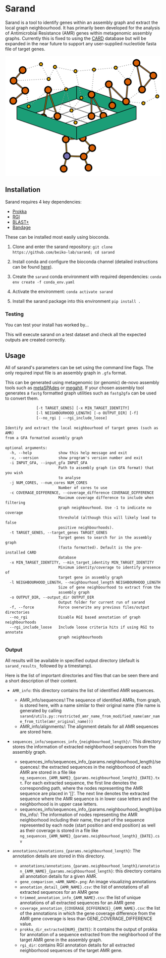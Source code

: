 # Sarand

Sarand is a tool to identify genes within an assembly graph and extract the local graph neighbourhood.
It has primarily been developed for the analysis of Antimicrobial Resistance (AMR) genes within metagenomic assembly graphs.
Currently this is fixed to using the [CARD](card.mcmaster.ca) database but will be expanded in the near future to support any user-supplied nucleotide fasta file of target genes.

![sarand](sarand/docs/sarand.png)

## Installation

Sarand requires 4 key dependencies:

- [Prokka](https://github.com/tseemann/prokka)
- [RGI](https://github.com/arpcard/rgi)
- [BLAST+](https://blast.ncbi.nlm.nih.gov/Blast.cgi?PAGE_TYPE=BlastDocs&DOC_TYPE=Download)
- [Bandage](https://rrwick.github.io/Bandage/)

These can be installed most easily using bioconda.

1. Clone and enter the sarand repository: `git clone https://github.com/beiko-lab/sarand; cd sarand`

2. Install conda and configure the bioconda channel (detailed instructions can be found [here](https://bioconda.github.io/user/install.html)).

3. Create the `sarand` conda environment with required dependencies: `conda env create -f conda_env.yaml`

4. Activate the environment: `conda activate sarand`

5. Install the sarand package into this environment `pip install .`

### Testing

You can test your install has worked by...

This will execute sarand on a test dataset and check all the expected outputs are created correctly.



## Usage

All of sarand's parameters can be set using the command line flags.
The only required input file is an assembly graph in `.gfa` format.

This can be generated using metagenomic (or genomic) de-novo assembly tools
such as [metaSPAdes](https://github.com/ablab/spades) or [megahit](https://github.com/voutcn/megahit).
If your chosen assembly tool generates a `fastg` formatted graph utilities such as `fastg2gfa` can be used to convert them.

```usage: sarand [-h] [-v] -i INPUT_GFA [-j NUM_CORES] [-c COVERAGE_DIFFERENCE]
              [-t TARGET_GENES] [-x MIN_TARGET_IDENTITY]
              [-l NEIGHBOURHOOD_LENGTH] [-o OUTPUT_DIR] [-f]
              [--no_rgi | --rgi_include_loose]

Identify and extract the local neighbourhood of target genes (such as AMR)
from a GFA formatted assembly graph

optional arguments:
  -h, --help            show this help message and exit
  -v, --version         show program's version number and exit
  -i INPUT_GFA, --input_gfa INPUT_GFA
                        Path to assembly graph (in GFA format) that you wish
                        to analyse
  -j NUM_CORES, --num_cores NUM_CORES
                        Number of cores to use
  -c COVERAGE_DIFFERENCE, --coverage_difference COVERAGE_DIFFERENCE
                        Maximum coverage difference to include when filtering
                        graph neighbourhood. Use -1 to indicate no coverage
                        threshold (although this will likely lead to false
                        positive neighbourhoods).
  -t TARGET_GENES, --target_genes TARGET_GENES
                        Target genes to search for in the assembly graph
                        (fasta formatted). Default is the pre-installed CARD
                        database
  -x MIN_TARGET_IDENTITY, --min_target_identity MIN_TARGET_IDENTITY
                        Minimum identity/coverage to identify presence of
                        target gene in assembly graph
  -l NEIGHBOURHOOD_LENGTH, --neighbourhood_length NEIGHBOURHOOD_LENGTH
                        Size of gene neighbourhood to extract from the
                        assembly graph
  -o OUTPUT_DIR, --output_dir OUTPUT_DIR
                        Output folder for current run of sarand
  -f, --force           Force overwrite any previous files/output directories
  --no_rgi              Disable RGI based annotation of graph neighbourhoods
  --rgi_include_loose   Include loose criteria hits if using RGI to annotate
                        graph neighbourhoods
```

### Output
All results will be available in specified output directory (default is `sarand_results_` followed by a timestamp).

Here is the list of important directories and files that can be seen there and a short description of their content.
- `AMR_info`: this directory contains the list of identified AMR sequences.
   - AMR_info/sequences/:The sequence of identified AMRs, from graph, is stored here, with a name similar to their original name (file name is generated by calling `sarand/utils.py::restricted_amr_name_from_modified_name(amr_name_from_title(amr_original_name)))`
   - AMR_info/alignments/: The alignment details for all AMR sequences are stored here.

- `sequences_info/sequences_info_{neighbourhood_length}/`: This directory stores the information of extracted neighborhood sequences from the assembly graph.
   - sequences_info/sequences_info_{params.neighbourhood_length}/sequences/: the extracted sequences in the neighborhood of each AMR are stored in a file like `ng_sequences_{AMR_NAME}_{params.neighbourhood_length}_{DATE}.txt`.
For each extracted sequence, the first line denotes the corresponding path, where the nodes representing the AMR sequence are placed in '[]'. The next line denotes the extracted sequence where the AMR sequence is in lower case letters and the neighborhood is in upper case letters.
   - sequences_info/sequences_info_{params.neighbourhood_length}/paths_info/: The information of nodes representing the AMR neighborhood including their name, the part of the sequence represented by each node (start position and end position) as well as their coverage is stored in a file like `ng_sequences_{AMR_NAME}_{params.neighbourhood_length}_{DATE}.csv`

- `annotations/annotations_{params.neighbourhood_length}`: The annotation details are stored in this directory.
   - `annotations/annotations_{params.neighbourhood_length}/annotation_{AMR_NAME}_{params.neighbourhood_length}`: this directory contains all annotation details for a given AMR.
   - `gene_comparison_<AMR_NAME>.png`: An image visualizing annotations
   - `annotation_detail_{AMR_NAME}.csv`: the list of annotations of all extracted sequences for an AMR gene
   - `trimmed_annotation_info_{AMR_NAME}.csv`: the list of unique annotations of all extracted sequences for an AMR gene
   - `coverage_annotation_{COVERAGE_DIFFERENCE}_{AMR_NAME}.csv`: the list of the annotations in which the gene coverage difference from the AMR gene coverage is less than GENE_COVERAGE_DIFFERENCE value.
   - `prokka_dir_extracted{NUM}_{DATE}`: it contains the output of prokka for annotation of a sequence extracted from the neighborhood of the target AMR gene in the assembly graph.
   - `rgi_dir`: contains RGI annotation details for all extracted neighborhood sequences of the target AMR gene.
